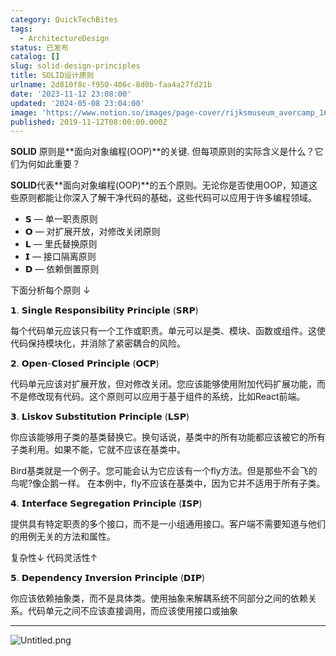 ```yaml
---
category: QuickTechBites
tags:
  - ArchitectureDesign
status: 已发布
catalog: []
slug: solid-design-principles
title: SOLID设计原则
urlname: 2d810f8c-f950-406c-8d0b-faa4a27fd21b
date: '2023-11-12 23:08:00'
updated: '2024-05-08 23:04:00'
image: 'https://www.notion.so/images/page-cover/rijksmuseum_avercamp_1620.jpg'
published: 2019-11-12T08:00:00.000Z
---
```


**SOLID** 原则是**面向对象编程(OOP)**的关键. 但每项原则的实际含义是什么？它们为何如此重要？


**SOLID**代表**面向对象编程(OOP)**的五个原则。无论你是否使用OOP，知道这些原则都能让你深入了解干净代码的基础，这些代码可以应用于许多编程领域。

- 𝗦 — 单一职责原则
- 𝗢 — 对扩展开放，对修改关闭原则
- 𝗟 — 里氏替换原则
- 𝗜 — 接口隔离原则
- 𝗗 — 依赖倒置原则

下面分析每个原则 ↓


𝟭. 𝗦𝗶𝗻𝗴𝗹𝗲 𝗥𝗲𝘀𝗽𝗼𝗻𝘀𝗶𝗯𝗶𝗹𝗶𝘁𝘆 𝗣𝗿𝗶𝗻𝗰𝗶𝗽𝗹𝗲 (𝗦𝗥𝗣)


每个代码单元应该只有一个工作或职责。单元可以是类、模块、函数或组件。这使代码保持模块化，并消除了紧密耦合的风险。


𝟮. 𝗢𝗽𝗲𝗻-𝗖𝗹𝗼𝘀𝗲𝗱 𝗣𝗿𝗶𝗻𝗰𝗶𝗽𝗹𝗲 (𝗢𝗖𝗣)


代码单元应该对扩展开放，但对修改关闭。您应该能够使用附加代码扩展功能，而不是修改现有代码。这个原则可以应用于基于组件的系统，比如React前端。


𝟯. 𝗟𝗶𝘀𝗸𝗼𝘃 𝗦𝘂𝗯𝘀𝘁𝗶𝘁𝘂𝘁𝗶𝗼𝗻 𝗣𝗿𝗶𝗻𝗰𝗶𝗽𝗹𝗲 (𝗟𝗦𝗣)


你应该能够用子类的基类替换它。换句话说，基类中的所有功能都应该被它的所有子类利用。如果不能，它就不应该在基类中。


Bird基类就是一个例子。您可能会认为它应该有一个fly方法。但是那些不会飞的鸟呢?像企鹅一样。
在本例中，fly不应该在基类中，因为它并不适用于所有子类。


𝟰. 𝗜𝗻𝘁𝗲𝗿𝗳𝗮𝗰𝗲 𝗦𝗲𝗴𝗿𝗲𝗴𝗮𝘁𝗶𝗼𝗻 𝗣𝗿𝗶𝗻𝗰𝗶𝗽𝗹𝗲 (𝗜𝗦𝗣)


提供具有特定职责的多个接口，而不是一小组通用接口。客户端不需要知道与他们的用例无关的方法和属性。


复杂性↓
代码灵活性↑


𝟱. 𝗗𝗲𝗽𝗲𝗻𝗱𝗲𝗻𝗰𝘆 𝗜𝗻𝘃𝗲𝗿𝘀𝗶𝗼𝗻 𝗣𝗿𝗶𝗻𝗰𝗶𝗽𝗹𝗲 (𝗗𝗜𝗣)


你应该依赖抽象类，而不是具体类。使用抽象来解耦系统不同部分之间的依赖关系。代码单元之间不应该直接调用，而应该使用接口或抽象


---


![Untitled.png](https://prod-files-secure.s3.us-west-2.amazonaws.com/5d24fe63-e567-4804-86f9-9fdc62e13082/6fc4afd3-478b-4aaf-9884-0a3f8e406a71/Untitled.png?X-Amz-Algorithm=AWS4-HMAC-SHA256&X-Amz-Content-Sha256=UNSIGNED-PAYLOAD&X-Amz-Credential=ASIAZI2LB466YMKYGMG6%2F20250308%2Fus-west-2%2Fs3%2Faws4_request&X-Amz-Date=20250308T213318Z&X-Amz-Expires=3600&X-Amz-Security-Token=IQoJb3JpZ2luX2VjEB0aCXVzLXdlc3QtMiJIMEYCIQCyolHXp3Lhj2t%2Br9kUD7mMF75D7TPUin3FauPWtJexrQIhAOh%2Fd0V2VXTzM817whuEDE1X4kGJH0A0JZm%2BJVZxPFP%2BKv8DCGYQABoMNjM3NDIzMTgzODA1IgzBOPyWvO%2BILpHYdLkq3AN7f8KPfo8%2FcydQmhr9JnwBfFe7U7AW4U7ADQQQXGnDczH20UTIjL%2BKpuZ44jT5BUI5HoxAv8e9iFnIImUs%2BE6hU%2BCiDbUeitAi0%2FimaGPVlNp4HG8Tp6TCMLqNmo2kDft6UNxuM0Qv9y%2BC41A3OduT42z3rSyCHheQ6XRwJgDh%2F3hOVQWCxbVAZzwZtoXxSbCXhjpWrxXwL4sbszjWOluVu8a28jhPnUl6vYISDmJAqiWgRJdFJSD6oM0taSDpMmUn%2FByxLLvM7Zy7oe8GyoasJpnlvzb%2BFJzKLfSwPAI%2Bau8UdCRty%2FQPUR5DPeL5HkUBUzbRU3Zwdim5Zt69ZbmYcvFCqNP1bV7F5n2M5g5EG9E18JleoXSYI%2BUsvEz%2FF%2FJPT9%2BT7AY%2F%2FHql%2BImlMBUHEgtEcDd%2FcHAPKle%2BWlwisYwB8r4NmmZt%2BawOk695odZKAjE3atRXhQmta3L2ixS3n6g1aNbwZ%2BEawLerzaTvsmaLk3jdzXwai%2FAxEPcy5D%2B9VksXd1EPGQ18qfpg5zu9Pj4WihNCtNNomJWU986S2QhyZBOF4%2B7RyQ1QEVgDUdQy2x4jyyiLhnzE2x8TGkiSro4cHCygK9gZEssRvxhwTS0z%2BUZsqnDe05i%2FuTCh0rK%2BBjqkARAcuWy43IkqC%2BfaKUz3GJl3ofuKSfsFvbpc1HdSSJ%2FXiO%2BJIC8OV39Ifl9REspLwXiCdc5fkWEf72mSmq2iIRucPtZkFqeya1ImenZXaZjzzlF%2F8nxTJ0Fx0%2FRjFX2BD2hqCh%2B4zSbAva51PqijIW6B1cIm%2Ff%2B3CtJ6iW1F2AVgR2pDQCwZgGJ7CM14ytcoAn3RRMNwkGauC7w%2BAClf1TJoYn%2Ba&X-Amz-Signature=935c008b2f2b0386eaa791b09b381e69903051842ce9da1b317573456be881c3&X-Amz-SignedHeaders=host&x-id=GetObject)

